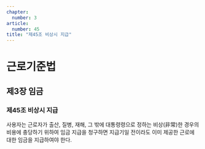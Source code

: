 ```yaml
---
chapter:
  number: 3
article:
  number: 45
title: "제45조 비상시 지급"
---
```

# 근로기준법

## 제3장 임금

### 제45조 비상시 지급

사용자는 근로자가 출산, 질병, 재해, 그 밖에 대통령령으로 정하는 비상(非常)한 경우의 비용에 충당하기 위하여 임금 지급을 청구하면 지급기일 전이라도 이미 제공한 근로에 대한 임금을 지급하여야 한다.
